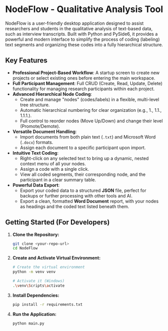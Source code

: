# NodeFlow - Qualitative Analysis Tool

NodeFlow is a user-friendly desktop application designed to assist researchers and students in the qualitative analysis of text-based data, such as interview transcripts. Built with Python and PySide6, it provides a powerful and modern interface to simplify the process of coding (labeling) text segments and organizing these codes into a fully hierarchical structure.

## Key Features

* **Professional Project-Based Workflow**: A startup screen to create new projects or select existing ones before entering the main workspace.
* **Full Participant Management**: Full CRUD (Create, Read, Update, Delete) functionality for managing research participants within each project.
* **Advanced Hierarchical Node Coding**:
    * Create and manage "nodes" (codes/labels) in a flexible, multi-level tree structure.
    * Automatic hierarchical numbering for clear organization (e.g., 1., 1.1., 1.1.1.).
    * Full control to reorder nodes (Move Up/Down) and change their level (Promote/Demote).
* **Versatile Document Handling**:
    * Import documents from both plain text (`.txt`) and Microsoft Word (`.docx`) formats.
    * Assign each document to a specific participant upon import.
* **Intuitive Text Coding**:
    * Right-click on any selected text to bring up a dynamic, nested context menu of all your nodes.
    * Assign a code with a single click.
    * View all coded segments, their corresponding node, and the participant in a clear summary table.
* **Powerful Data Export**:
    * Export your coded data to a structured **JSON** file, perfect for backups or further processing with other tools and AI.
    * Export a clean, formatted **Word Document** report, with your nodes as headings and the coded text listed beneath them.

## Getting Started (For Developers)

1.  **Clone the Repository:**
    ```bash
    git clone <your-repo-url>
    cd NodeFlow
    ```

2.  **Create and Activate Virtual Environment:**
    ```bash
    # Create the virtual environment
    python -m venv venv

    # Activate it (Windows)
    .\venv\Scripts\activate
    ```

3.  **Install Dependencies:**
    ```bash
    pip install -r requirements.txt
    ```

4.  **Run the Application:**
    ```bash
    python main.py
    ```